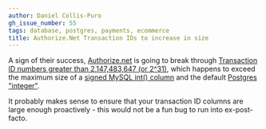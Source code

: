 ```yaml
---
author: Daniel Collis-Puro
gh_issue_number: 55
tags: database, postgres, payments, ecommerce
title: Authorize.Net Transaction IDs to increase in size
---
```


A sign of their success, [Authorize.net](http://www.authorize.net/) is going to break through [Transaction ID numbers greater than 2,147,483,647 (or 2^31)](http://www.authorize.net/transid#238187), which happens to exceed the maximum size of a [signed MySQL int() column](http://dev.mysql.com/doc/refman/4.1/en/numeric-types.html) and the default [Postgres "integer"](http://www.postgresql.org/docs/8.1/static/datatype.html#DATATYPE-NUMERIC).

It probably makes sense to ensure that your transaction ID columns are large enough proactively - this would not be a fun bug to run into ex-post-facto.
